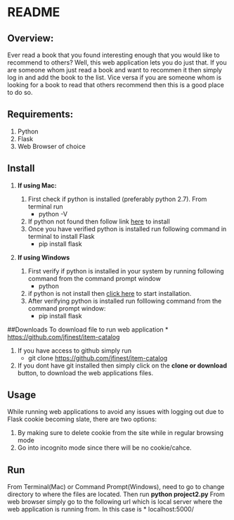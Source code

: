 # README

## Overview:
Ever read a book that you found interesting enough that you would like to recommend to others? Well, this web application lets you do just that. If you are someone whom just read a book and want to recommen it then simply log in and add the book to the list. Vice versa if you are someone whom is looking for a book to read that others recommend then this is a good place to do so.

## Requirements:
1. Python
2. Flask
3. Web Browser of choice

## Install
1. **If using Mac:**
    1. First check if python is installed (preferably python 2.7). From terminal run
        * python -V
    2. If python not found then follow link [here](https://www.python.org/downloads/) to install
    3. Once you have verified python is installed run following command in terminal to install Flask
        * pip install flask
    

2. **If using Windows**
    1. First verify if python is installed in your system by running following command from the command prompt window
        * python
    2. if python is not install then [click here](https://www.python.org/downloads/windows/) to start installation.
    3. After verifying python is installed run folllowing command from the command prompt window:
        * pip install flask

##Downloads
To download file to run web application
    * https://github.com/jfinest/item-catalog
1. If you have access to github simply run
    * git clone https://github.com/jfinest/item-catalog
2. If you dont have git installed then simply click on the **clone or download** button, to download the web applications files.

## Usage
While running web applications to avoid any issues with logging out due to Flask cookie becoming slate, there are two options:
1. By making sure to delete cookie from the site while in regular browsing mode
2. Go into incognito mode since there will be no cookie/cahce.

## Run
From Terminal(Mac) or Command Prompt(Windows), need to go to change directory to where the files are located.
Then run **python project2.py**
From web browser simply go to the following url which is local server where the web application is running from. In this case is 
    * localhost:5000/
